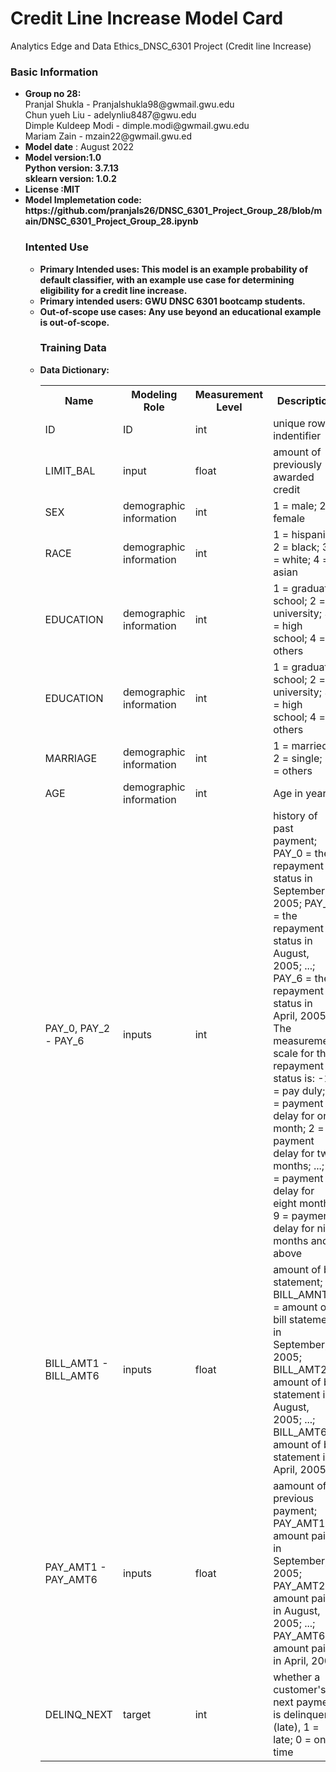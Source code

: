 # Credit Line Increase Model Card
Analytics Edge and Data Ethics_DNSC_6301 Project (Credit line Increase)

<h3>Basic Information</h3>
<ul>
  <li><b>Group no 28:</b> <br>Pranjal Shukla - Pranjalshukla98@gwmail.gwu.edu</br>Chun yueh Liu - adelynliu8487@gwu.edu<br>Dimple Kuldeep Modi - dimple.modi@gwmail.gwu.edu</br> Mariam Zain - mzain22@gwmail.gwu.ed</li>
  <li><b>Model date</b> : August 2022</li>
  <li><b>Model version:1.0<br>Python version: 3.7.13</br>sklearn version: 1.0.2</li>
  <li>License :MIT</li>
  <li>Model Implemetation code: https://github.com/pranjals26/DNSC_6301_Project_Group_28/blob/main/DNSC_6301_Project_Group_28.ipynb</l1>
  
  <h3>Intented Use</h3>
  <ul>
  <li><b>Primary Intended uses:</b> This model is an example probability of default classifier, with an example use case for determining eligibility for a credit line increase.</li>
  <li><b>Primary intended users:</b> GWU DNSC 6301 bootcamp students.</li>
  <li>Out-of-scope use cases: Any use beyond an educational example is out-of-scope.</li>
  
  <h3>Training Data</h3>
  <li>Data Dictionary:</li>
  <table>
  <tr>
    <th>Name</th>
    <th>Modeling Role</th>
    <th>Measurement Level</th>
    <th>Description<//th>
  </tr>
  <tr>
    <td>ID</td>
    <td>ID</td>
    <td>int</td>
    <td>unique row indentifier</td>
  </tr>
  <tr>
    <td>LIMIT_BAL</td>
    <td>input</td>
    <td>float</td>
    <td>amount of previously awarded credit</td>
  </tr>
  <tr>
    <td>SEX</td>
    <td>demographic information</td>
    <td>int</td>
    <td>1 = male; 2 = female</td>
  </tr>
   <tr>
    <td>RACE</td>
    <td>demographic information</td>
    <td>int</td>
    <td>1 = hispanic; 2 = black; 3 = white; 4 = asian</td>
  </tr>
  <tr>
    <td>EDUCATION</td>
    <td>demographic information</td>
    <td>int</td>
    <td>1 = graduate school; 2 = university; 3 = high school; 4 = others</td>
  </tr>
  <tr>
    <td>EDUCATION</td>
    <td>demographic information</td>
    <td>int</td>
    <td>1 = graduate school; 2 = university; 3 = high school; 4 = others</td>
  </tr>
  <tr>
    <td>MARRIAGE</td>
    <td>demographic information</td>
    <td>int</td>
    <td>1 = married; 2 = single; 3 = others</td>
  </tr>
  <tr>
    <td>AGE</td>
    <td>demographic information</td>
    <td>int</td>
    <td>Age in years</td>
  </tr>
   <tr>
    <td>PAY_0, PAY_2 - PAY_6</td>
    <td>inputs</td>
    <td>int</td>
    <td>history of past payment; PAY_0 = the repayment status in September, 2005; PAY_2 = the repayment status in August, 2005; ...; PAY_6 = the repayment status in April, 2005. The measurement scale for the repayment status is: -1 = pay duly; 1 = payment delay for one month; 2 = payment delay for two months; ...; 8 = payment delay for eight months; 9 = payment delay for nine months and above</td>
  </tr>
  <tr>
    <td>BILL_AMT1 - BILL_AMT6</td>
    <td>inputs</td>
    <td>float</td>
    <td>amount of bill statement; BILL_AMNT1 = amount of bill statement in September, 2005; BILL_AMT2 = amount of bill statement in August, 2005; ...; BILL_AMT6 = amount of bill statement in April, 2005
</td>
  </tr>
    <tr>
    <td>PAY_AMT1 - PAY_AMT6</td>
    <td>inputs</td>
    <td>float</td>
    <td>aamount of previous payment; PAY_AMT1 = amount paid in September, 2005; PAY_AMT2 = amount paid in August, 2005; ...; PAY_AMT6 = amount paid in April, 2005
</td>
  </tr>
    <tr>
    <td>DELINQ_NEXT</td>
    <td>target</td>
    <td>int</td>
    <td>whether a customer's next payment is delinquent (late), 1 = late; 0 = on-time
</td>
  </tr>  
</table>
  

  
  
      
  
